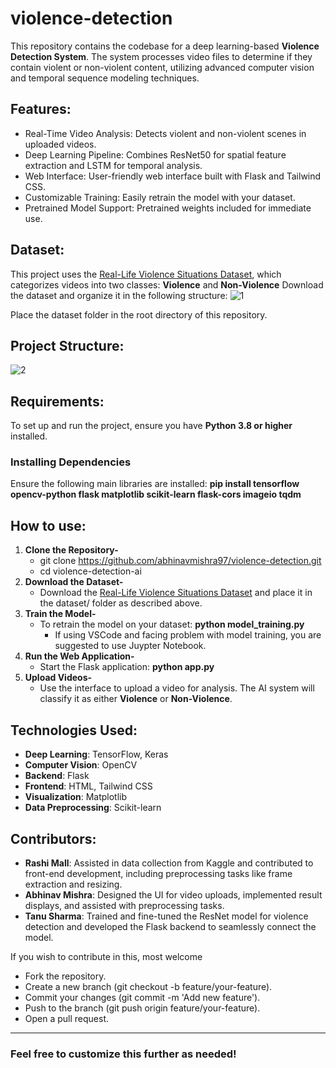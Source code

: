 # violence-detection
This repository contains the codebase for a deep learning-based **Violence Detection System**. The system processes video files to determine if they contain violent or non-violent content, utilizing advanced computer vision and temporal sequence modeling techniques.

## Features:
- Real-Time Video Analysis: Detects violent and non-violent scenes in uploaded videos.
- Deep Learning Pipeline: Combines ResNet50 for spatial feature extraction and LSTM for temporal analysis.
- Web Interface: User-friendly web interface built with Flask and Tailwind CSS.
- Customizable Training: Easily retrain the model with your dataset.
- Pretrained Model Support: Pretrained weights included for immediate use.

## Dataset:
This project uses the [Real-Life Violence Situations Dataset](https://www.kaggle.com/datasets/mohamedmustafa/real-life-violence-situations-dataset), which categorizes videos into two classes:
**Violence** and **Non-Violence**
Download the dataset and organize it in the following structure:
![1](https://github.com/user-attachments/assets/fa8997d8-9666-463f-a650-7a747e8a9fcb)

Place the dataset folder in the root directory of this repository.

## Project Structure:
![2](https://github.com/user-attachments/assets/d71fcabe-27c8-40b3-be25-24450be3a43e)

## Requirements:
To set up and run the project, ensure you have **Python 3.8 or higher** installed.
### Installing Dependencies
Ensure the following main libraries are installed: **pip install tensorflow opencv-python flask matplotlib scikit-learn flask-cors imageio tqdm**

## How to use:
1. **Clone the Repository-**
   - git clone https://github.com/abhinavmishra97/violence-detection.git
   - cd violence-detection-ai
2. **Download the Dataset-**
   - Download the [Real-Life Violence Situations Dataset](https://www.kaggle.com/datasets/mohamedmustafa/real-life-violence-situations-dataset) and place it in the dataset/ folder as described above.
3. **Train the Model-**
   - To retrain the model on your dataset: **python model_training.py**
     - If using VSCode and facing problem with model training, you are suggested to use Juypter Notebook.
4. **Run the Web Application-**
   - Start the Flask application: **python app.py**
5. **Upload Videos-**
   - Use the interface to upload a video for analysis. The AI system will classify it as either **Violence** or **Non-Violence**.

## Technologies Used:
- **Deep Learning**: TensorFlow, Keras
- **Computer Vision**: OpenCV
- **Backend**: Flask
- **Frontend**: HTML, Tailwind CSS
- **Visualization**: Matplotlib
- **Data Preprocessing**: Scikit-learn

## Contributors:
- **Rashi Mall**: Assisted in data collection from Kaggle and contributed to front-end development, including preprocessing tasks like frame extraction and resizing.
- **Abhinav Mishra**: Designed the UI for video uploads, implemented result displays, and assisted with preprocessing tasks.
- **Tanu Sharma**: Trained and fine-tuned the ResNet model for violence detection and developed the Flask backend to seamlessly connect the model.

If you wish to contribute in this, most welcome
- Fork the repository.
- Create a new branch (git checkout -b feature/your-feature).
- Commit your changes (git commit -m 'Add new feature').
- Push to the branch (git push origin feature/your-feature).
- Open a pull request.
_____________________
### Feel free to customize this further as needed!
